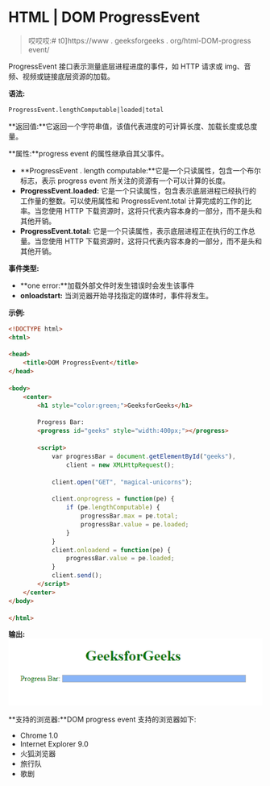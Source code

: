 # HTML | DOM ProgressEvent

> 哎哎哎:# t0]https://www . geeksforgeeks . org/html-DOM-progress event/

ProgressEvent 接口表示测量底层进程进度的事件，如 HTTP 请求或 img、音频、视频或链接底层资源的加载。

**语法:**

```html
ProgressEvent.lengthComputable|loaded|total
```

**返回值:**它返回一个字符串值，该值代表进度的可计算长度、加载长度或总度量。

**属性:**progress event 的属性继承自其父事件。

*   **ProgressEvent . length computable:**它是一个只读属性，包含一个布尔标志，表示 progress event 所关注的资源有一个可以计算的长度。
*   **ProgressEvent.loaded:** 它是一个只读属性，包含表示底层进程已经执行的工作量的整数。可以使用属性和 ProgressEvent.total 计算完成的工作的比率。当您使用 HTTP 下载资源时，这将只代表内容本身的一部分，而不是头和其他开销。
*   **ProgressEvent.total:** 它是一个只读属性，表示底层进程正在执行的工作总量。当您使用 HTTP 下载资源时，这将只代表内容本身的一部分，而不是头和其他开销。

**事件类型:**

*   **one error:**加载外部文件时发生错误时会发生该事件
*   **onloadstart:** 当浏览器开始寻找指定的媒体时，事件将发生。

**示例:**

```html
<!DOCTYPE html>
<html>

<head>
    <title>DOM ProgressEvent</title>
</head>

<body>
    <center>
        <h1 style="color:green;">GeeksforGeeks</h1> 

        Progress Bar:
        <progress id="geeks" style="width:400px;"></progress>

        <script>
            var progressBar = document.getElementById("geeks"),
                client = new XMLHttpRequest();

            client.open("GET", "magical-unicorns");

            client.onprogress = function(pe) {
                if (pe.lengthComputable) {
                    progressBar.max = pe.total;
                    progressBar.value = pe.loaded;
                }
            }
            client.onloadend = function(pe) {
                progressBar.value = pe.loaded;
            }
            client.send();
        </script>
    </center>
</body>

</html>                    
```

**输出:**
![](img/827bf6e0546a0ab27508e8917ec94e6f.png)

**支持的浏览器:**DOM progress event 支持的浏览器如下:

*   Chrome 1.0
*   Internet Explorer 9.0
*   火狐浏览器
*   旅行队
*   歌剧
